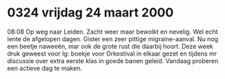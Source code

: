 # 0324 vrijdag 24 maart 2000
08:08	Op weg naar Leiden. Zacht weer maar bewolkt en nevelig. Wel echt lente de afgelopen dagen. Gister een zeer pittige migraine-aanval. Nu nog een beetje naweeën, mar ook de grote rust die daarbij hoort. Deze week druk geweest voor Ig: boekje voor Orkestival in elkaar gezet en tijdens mr discussie over extra eerste klas in goede banen geleid. Vandaag proberen een actieve dag te maken.
